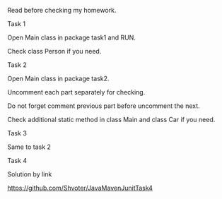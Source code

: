 Read before checking my homework.

Task 1

Open Main class in package task1 and RUN.

Check class Person if you need.

Task 2

Open Main class in package task2.

Uncomment each part separately for checking.

Do not forget comment previous part before uncomment the next.

Check additional static method in class Main and class Car if you need.

 Task 3
 
Same to task 2

Task 4 

Solution by link

https://github.com/Shvoter/JavaMavenJunitTask4